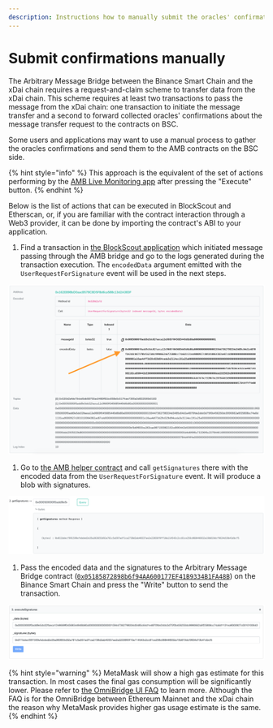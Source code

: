 ```yaml
---
description: Instructions how to manually submit the oracles' confirmation to the BSC side
---
```


# Submit confirmations manually

The Arbitrary Message Bridge between the Binance Smart Chain and the xDai chain requires a request-and-claim scheme to transfer data from the xDai chain. This scheme requires at least two transactions to pass the message from the xDai chain: one transaction to initiate the message transfer and a second to forward collected oracles' confirmations about the message transfer request to the contracts on BSC.

Some users and applications may want to use a manual process to gather the oracles confirmations and send them to the AMB contracts on the BSC side.

{% hint style="info" %}
This approach is the equivalent of the set of actions performing by the [AMB Live Monitoring app](https://alm-bsc-xdai.herokuapp.com) after pressing the "Execute" button.
{% endhint %}

Below is the list of actions that can be executed in BlockScout and Etherscan, or, if you are familiar with the contract interaction through a Web3 provider, it can be done by importing the contract's ABI to your application.

1. Find a transaction in [the BlockScout application](https://blockscout.com/xdai/mainnet)  which initiated message passing through the AMB bridge and go to the logs generated during the transaction execution. The `encodedData` argument emitted with the `UserRequestForSignature` event will be used in the next steps.&#x20;

![](<../../.gitbook/assets/image (119).png>)

1. Go to [the AMB helper contract](https://blockscout.com/xdai/mainnet/address/0x68C69307a0975D2636fA9772c7633204648788A8/read-contract) and call `getSignatures` there with the encoded data from the `UserRequestForSignature` event. It will produce a blob with signatures.

![](<../../.gitbook/assets/image (120).png>)

1. Pass the encoded data and the signatures to the Arbitrary Message Bridge contract ([`0x05185872898b6f94AA600177EF41B9334B1FA48B`](https://bscscan.com/address/0x05185872898b6f94AA600177EF41B9334B1FA48B#writeProxyContract)) on the Binance Smart Chain and press the "Write" button to send the transaction.&#x20;

![](<../../.gitbook/assets/image (121).png>)

{% hint style="warning" %}
MetaMask will show a high gas estimate for this transaction. In most cases the final gas consumption will be significantly lower. Please refer to [the OmniBridge UI FAQ](https://www.xdaichain.com/about-xdai/faqs/bridges-xdai-bridge-and-omnibridge#metamask-is-showing-very-high-fees-to-claim-a-transaction-on-ethereum-tokens-bridged-from-xdai-to-ethereum-is-this-estimate-accurate) to learn more. Although the FAQ is for the OmniBridge between Ethereum Mainnet and the xDai chain the reason why MetaMask provides higher gas usage estimate is the same.
{% endhint %}

